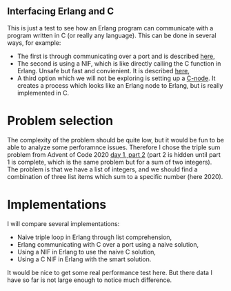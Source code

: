## Interfacing Erlang and C ##

This is just a test to see how an Erlang program can communicate with a program written in C (or really any language). This can be done in several ways, for example:
* The first is through communicating over a port and is described [here](https://www.erlang.org/doc/tutorial/c_port.html),
* The second is using a NIF, which is like directly calling the C function in Erlang. Unsafe but fast and convienient. It is described [here](https://www.erlang.org/doc/tutorial/nif.html),
* A third option which we will not be exploring is setting up a [C-node](https://www.erlang.org/doc/tutorial/cnode.html). It creates a process which looks like an Erlang node to Erlang, but is really implemented in C.

# Problem selection

The complexity of the problem should be quite low, but it would be fun to be able to analyze some perforamnce issues. Therefore I chose the triple sum problem from Advent of Code 2020 [day 1, part 2](https://adventofcode.com/2020/day/1) (part 2 is hidden until part 1 is complete, which is the same problem but for a sum of two integers). The problem is that we have a list of integers, and we should find a combination of three list items which sum to a specific number (here 2020).

# Implementations

I will compare several implementations:
* Naive triple loop in Erlang through list comprehension,
* Erlang communicating with C over a port using a naive solution,
* Using a NIF in Erlang to use the naive C solution,
* Using a C NIF in Erlang with the smart solution.

It would be nice to get some real performance test here. But there data I have so far is not large enough to notice much difference.